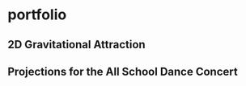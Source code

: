 # portfolio
## 2D Gravitational Attraction

<script src="processing.min.js"></script>
<canvas data-processing-sources="keplers_laws_2.pde"></canvas>

## Projections for the All School Dance Concert

<script src="processing.min.js"></script>
<canvas data-processing-sources="illusion.pde"></canvas>

<script src="processing.min.js"></script>
<canvas data-processing-sources="optical_illusion.pde"></canvas>

<script src="processing.min.js"></script>
<canvas data-processing-sources="noisy_fabric.pde"></canvas>

